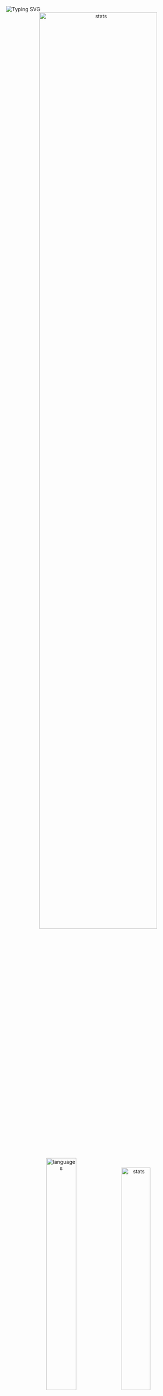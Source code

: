 <img src="https://readme-typing-svg.demolab.com?font=Fira+Code&size=50&duration=3000&color=9745F5&center=true&multiline=true&repeat=false&random=false&width=1000&height=150&lines=Hi!+I'm+Vanya;Python+Fullstack+Developer" alt="Typing SVG" />
<div align="center">
  <img src="http://github-readme-streak-stats.herokuapp.com?user=schr1k&theme=midnight-purple&hide_border=true&border_radius=0&date_format=j%20M%5B%20Y%5D&card_width=500&dates=9745F5&background=020202&border=9745F5&stroke=9745F5&ring=9745F5&fire=9745F5&currStreakNum=9745F5&sideNums=9745F5&currStreakLabel=9745F5&sideLabels=9745F5&excludeDaysLabel=9745F5" alt="stats" width=80%/>
</div>
<div align="center">
  <img src="https://github-readme-stats.vercel.app/api/top-langs/?username=schr1k&hide_border=true&bg_color=020202&text_color=9745F5&title_color=9745F5&layout=compact" alt="languages" width=40.25%>
  <img src="https://github-readme-stats.vercel.app/api?username=schr1k&show_icons=true&hide_border=true&bg_color=020202&text_color=9745F5&title_color=9745F5&icon_color=9745F5&hide_rank=true&hide=contribs,issues" alt="stats" width=39.4%/>
</div>
<div align="center">
  <h1>Skills:</h1>
  <img src="https://skillicons.dev/icons?i=py,postgres,html,css,js,ts,react,next,git,linux" alt="skills" width=80%>
</div>

---
<!--START_SECTION:waka-->
**🐱 My GitHub Data** 

> 📦 85.2 kB Used in GitHub's Storage 
 > 
> 🏆 804 Contributions in the Year 2023
 > 
> 💼 Opted to Hire
 > 
> 📜 9 Public Repositories 
 > 
> 🔑 15 Private Repositories 
 > 
📊 **This Week I Spent My Time On** 

```text
🕑︎ Time Zone: Europe/Moscow

💬 Programming Languages: 
Python                   7 hrs 18 mins       █████████████████░░░░░░░░   69.91 % 
TypeScript               1 hr                ██░░░░░░░░░░░░░░░░░░░░░░░   09.57 % 
HTML                     58 mins             ██░░░░░░░░░░░░░░░░░░░░░░░   09.28 % 
SQL                      21 mins             █░░░░░░░░░░░░░░░░░░░░░░░░   03.38 % 
Bash                     9 mins              ░░░░░░░░░░░░░░░░░░░░░░░░░   01.44 % 

🔥 Editors: 
PyCharm                  7 hrs 21 mins       ██████████████████░░░░░░░   70.36 % 
WebStorm                 2 hrs 31 mins       ██████░░░░░░░░░░░░░░░░░░░   24.10 % 
DataGrip                 16 mins             █░░░░░░░░░░░░░░░░░░░░░░░░   02.66 % 
Vim                      12 mins             ░░░░░░░░░░░░░░░░░░░░░░░░░   02.00 % 
Obsidian                 5 mins              ░░░░░░░░░░░░░░░░░░░░░░░░░   00.88 % 

💻 Operating System: 
Windows                  10 hrs 15 mins      ████████████████████████░   98.00 % 
Linux                    12 mins             ░░░░░░░░░░░░░░░░░░░░░░░░░   02.00 % 
```

**I Mostly Code in Python** 

```text
Python                   20 repos            █████████████████░░░░░░░░   68.97 % 
HTML                     3 repos             ███░░░░░░░░░░░░░░░░░░░░░░   10.34 % 
TypeScript               3 repos             ███░░░░░░░░░░░░░░░░░░░░░░   10.34 % 
JavaScript               2 repos             ██░░░░░░░░░░░░░░░░░░░░░░░   06.90 % 
Lasso                    1 repo              █░░░░░░░░░░░░░░░░░░░░░░░░   03.45 % 
```




 Last Updated on 28/11/2023 15:47:37 UTC
<!--END_SECTION:waka-->
